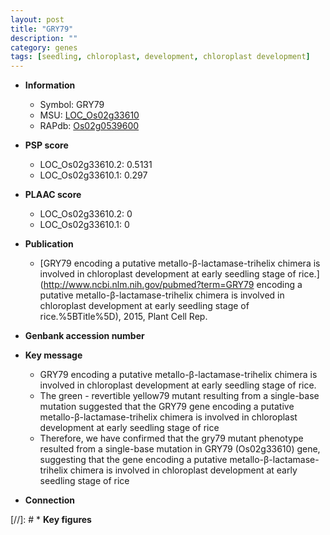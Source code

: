 ```yaml
---
layout: post
title: "GRY79"
description: ""
category: genes
tags: [seedling, chloroplast, development, chloroplast development]
---
```


* **Information**  
    + Symbol: GRY79  
    + MSU: [LOC_Os02g33610](http://rice.plantbiology.msu.edu/cgi-bin/ORF_infopage.cgi?orf=LOC_Os02g33610)  
    + RAPdb: [Os02g0539600](http://rapdb.dna.affrc.go.jp/viewer/gbrowse_details/irgsp1?name=Os02g0539600)  

* **PSP score**  
    + LOC_Os02g33610.2: 0.5131 
    + LOC_Os02g33610.1: 0.297 

* **PLAAC score**  
    + LOC_Os02g33610.2: 0 
    + LOC_Os02g33610.1: 0 

* **Publication**  
    + [GRY79 encoding a putative metallo-β-lactamase-trihelix chimera is involved in chloroplast development at early seedling stage of rice.](http://www.ncbi.nlm.nih.gov/pubmed?term=GRY79 encoding a putative metallo-β-lactamase-trihelix chimera is involved in chloroplast development at early seedling stage of rice.%5BTitle%5D), 2015, Plant Cell Rep.

* **Genbank accession number**  

* **Key message**  
    + GRY79 encoding a putative metallo-β-lactamase-trihelix chimera is involved in chloroplast development at early seedling stage of rice.
    + The green - revertible yellow79 mutant resulting from a single-base mutation suggested that the GRY79 gene encoding a putative metallo-β-lactamase-trihelix chimera is involved in chloroplast development at early seedling stage of rice
    + Therefore, we have confirmed that the gry79 mutant phenotype resulted from a single-base mutation in GRY79 (Os02g33610) gene, suggesting that the gene encoding a putative metallo-β-lactamase-trihelix chimera is involved in chloroplast development at early seedling stage of rice

* **Connection**  

[//]: # * **Key figures**  


